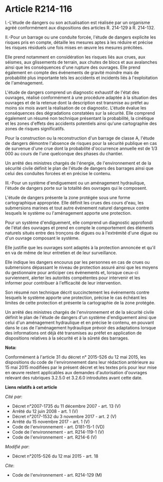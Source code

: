 # Article R214-116

I.-L'étude de dangers ou son actualisation est réalisée par un organisme agréé conformément aux dispositions des articles R.
214-129 à R. 214-132. 

II.-Pour un barrage ou une conduite forcée, l'étude de dangers explicite les risques pris en compte, détaille les mesures
aptes à les réduire et précise les risques résiduels une fois mises en œuvre les mesures précitées. 

Elle prend notamment en considération les risques liés aux crues, aux séismes, aux glissements de terrain, aux chutes de
blocs et aux avalanches ainsi que les conséquences d'une rupture des ouvrages. Elle prend également en compte des événements
de gravité moindre mais de probabilité plus importante tels les accidents et incidents liés à l'exploitation de
l'aménagement. 

L'étude de dangers comprend un diagnostic exhaustif de l'état des ouvrages, réalisé conformément à une procédure adaptée à la
situation des ouvrages et de la retenue dont la description est transmise au préfet au moins six mois avant la réalisation de
ce diagnostic. L'étude évalue les conséquences des dégradations constatées sur la sécurité. Elle comprend également un résumé
non technique présentant la probabilité, la cinétique et les zones d'effets des accidents potentiels ainsi qu'une
cartographie des zones de risques significatifs. 

Pour la construction ou la reconstruction d'un barrage de classe A, l'étude de dangers démontre l'absence de risques pour la
sécurité publique en cas de survenue d'une crue dont la probabilité d'occurrence annuelle est de 1/3 000 au cours de l'une
quelconque des phases du chantier. 

Un arrêté des ministres chargés de l'énergie, de l'environnement et de la sécurité civile définit le plan de l'étude de
dangers des barrages ainsi que celui des conduites forcées et en précise le contenu. 

III.-Pour un système d'endiguement ou un aménagement hydraulique, l'étude de dangers porte sur la totalité des ouvrages qui
le composent. 

L'étude de dangers présente la zone protégée sous une forme cartographique appropriée. Elle définit les crues des cours
d'eau, les submersions marines et tout autre événement naturel dangereux contre lesquels le système ou l'aménagement apporte
une protection. 

Pour un système d'endiguement, elle comprend un diagnostic approfondi de l'état des ouvrages et prend en compte le
comportement des éléments naturels situés entre des tronçons de digues ou à l'extrémité d'une digue ou d'un ouvrage composant
le système. 

Elle justifie que les ouvrages sont adaptés à la protection annoncée et qu'il en va de même de leur entretien et de leur
surveillance. 

Elle indique les dangers encourus par les personnes en cas de crues ou submersions dépassant le niveau de protection assuré
ainsi que les moyens du gestionnaire pour anticiper ces événements et, lorsque ceux-ci surviennent, alerter les autorités
compétentes pour intervenir et les informer pour contribuer à l'efficacité de leur intervention. 

Son résumé non technique décrit succinctement les événements contre lesquels le système apporte une protection, précise le
cas échéant les limites de cette protection et présente la cartographie de la zone protégée. 

Un arrêté des ministres chargés de l'environnement et de la sécurité civile définit le plan de l'étude de dangers d'un
système d'endiguement ainsi que celui d'un aménagement hydraulique et en précise le contenu, en pouvant dans le cas de
l'aménagement hydraulique prévoir des adaptations lorsque des informations ont déjà été transmises au préfet en application
de dispositions relatives à la sécurité et à la sûreté des barrages.

**Nota:**

Conformément à l'article 31 du décret n° 2015-526 du 12 mai 2015, les dispositions du code de l'environnement dans leur
rédaction antérieure au 15 mai 2015 modifiées par le présent décret et les textes pris pour leur mise en œuvre restent
applicables aux demandes d'autorisation d'ouvrages relevant des rubriques 3.2.5.0 et 3.2.6.0 introduites avant cette date.

**Liens relatifs à cet article**

_Cité par_:

  - Décret n°2007-1735 du 11 décembre 2007 - art. 13 (V)
  - Arrêté du 12 juin 2008 - art. 1 (V)
  - Décret n°2017-1532 du 3 novembre 2017 - art. 2 (V)
  - Arrêté du 15 novembre 2017 - art. 1 (V)
  - Code de l'environnement - art. D181-15-1 (VD)
  - Code de l'environnement - art. R214-119-1 (V)
  - Code de l'environnement - art. R214-6 (V)

_Modifié par_:

  - Décret n°2015-526 du 12 mai 2015 - art. 18

_Cite_:

  - Code de l'environnement - art. R214-129 (M)
